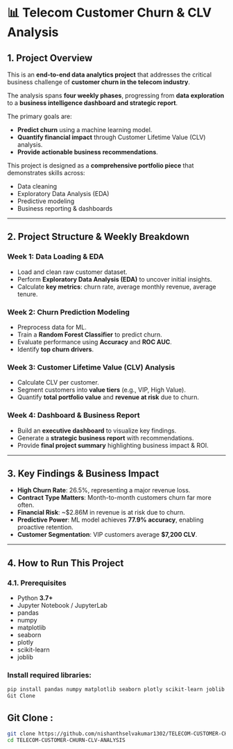 # 📊 Telecom Customer Churn & CLV Analysis

## 1. Project Overview
This is an **end-to-end data analytics project** that addresses the critical business challenge of **customer churn in the telecom industry**.  

The analysis spans **four weekly phases**, progressing from **data exploration** to a **business intelligence dashboard and strategic report**.  

The primary goals are:
- **Predict churn** using a machine learning model.
- **Quantify financial impact** through Customer Lifetime Value (CLV) analysis.
- **Provide actionable business recommendations**.

This project is designed as a **comprehensive portfolio piece** that demonstrates skills across:
- Data cleaning
- Exploratory Data Analysis (EDA)
- Predictive modeling
- Business reporting & dashboards  

---

## 2. Project Structure & Weekly Breakdown

### **Week 1: Data Loading & EDA**
- Load and clean raw customer dataset.  
- Perform **Exploratory Data Analysis (EDA)** to uncover initial insights.  
- Calculate **key metrics**: churn rate, average monthly revenue, average tenure.  

### **Week 2: Churn Prediction Modeling**
- Preprocess data for ML.  
- Train a **Random Forest Classifier** to predict churn.  
- Evaluate performance using **Accuracy** and **ROC AUC**.  
- Identify **top churn drivers**.  

### **Week 3: Customer Lifetime Value (CLV) Analysis**
- Calculate CLV per customer.  
- Segment customers into **value tiers** (e.g., VIP, High Value).  
- Quantify **total portfolio value** and **revenue at risk** due to churn.  

### **Week 4: Dashboard & Business Report**
- Build an **executive dashboard** to visualize key findings.  
- Generate a **strategic business report** with recommendations.  
- Provide **final project summary** highlighting business impact & ROI.  

---

## 3. Key Findings & Business Impact

- **High Churn Rate**: 26.5%, representing a major revenue loss.  
- **Contract Type Matters**: Month-to-month customers churn far more often.  
- **Financial Risk**: ~$2.86M in revenue is at risk due to churn.  
- **Predictive Power**: ML model achieves **77.9% accuracy**, enabling proactive retention.  
- **Customer Segmentation**: VIP customers average **$7,200 CLV**.  

---

## 4. How to Run This Project

### 4.1. Prerequisites
- Python **3.7+**  
- Jupyter Notebook / JupyterLab
- pandas
- numpy
- matplotlib
- seaborn
- plotly
- scikit-learn
- joblib

### Install required libraries:
```bash
pip install pandas numpy matplotlib seaborn plotly scikit-learn joblib
Git Clone
```
## Git Clone :
```bash
git clone https://github.com/nishanthselvakumar1302/TELECOM-CUSTOMER-CHURN-CLV-ANALYSIS.git
cd TELECOM-CUSTOMER-CHURN-CLV-ANALYSIS

